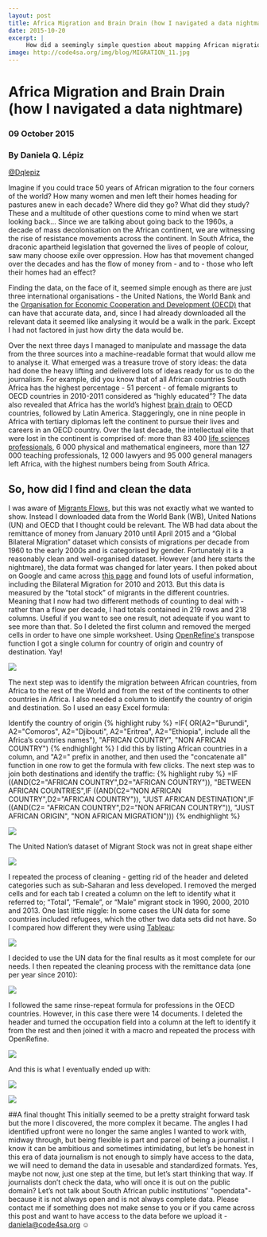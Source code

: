```yaml
---
layout: post
title: Africa Migration and Brain Drain (how I navigated a data nightmare)
date: 2015-10-20
excerpt: |
     How did a seemingly simple question about mapping African migration lead me to some dark places and how I navigated my way out of there.
image: http://code4sa.org/img/blog/MIGRATION_11.jpg
---
```


# Africa Migration and Brain Drain (how I navigated a data nightmare)

### 09 October 2015
### By Daniela Q. Lépiz
[@Dqlepiz](https://twitter.com/Dqlepiz)

Imagine if you could trace 50 years of African migration to the four corners of the world? How many women and men left their homes heading for pastures anew in each decade? Where did they go? What did they study? These and  a multitude of other questions come to mind when we start looking back... Since we are talking about going back to the 1960s, a decade of mass decolonisation on the African continent, we are witnessing the rise of resistance movements across the continent. In South Africa, the draconic apartheid legislation that governed the lives of people of colour, saw many choose exile over oppression. 
How has that movement changed over the decades and has the flow of money from - and to - those who left their homes had an effect?

Finding the data, on the face of it, seemed simple enough as there are just three international organisations - the United Nations, the World Bank and the [Organisation for Economic Cooperation and Development (OECD)](http://www.oecd.org/about/membersandpartners/list-oecd-member-countries.htm) that can have that accurate data, and, since I had already downloaded all the relevant data it seemed like analysing it would be a walk in the park. Except I had not factored in just how dirty the data would be.

Over the next three days I managed to manipulate and massage the data from the three sources into a machine-readable format that would allow me to analyse it. What emerged was a treasure trove of story ideas: the data had done the heavy lifting and delivered lots of ideas ready for us to do the journalism. For example, did you know that of all African countries South Africa has the highest percentage - 51 percent - of female migrants to OECD countries in 2010-2011 considered as “highly educated”?
The data also revealed that Africa has the world’s highest [brain drain](https://en.wikipedia.org/wiki/Human_capital_flight) to OECD countries, followed by Latin America. Staggeringly, one in nine people in Africa with tertiary diplomas left the continent to pursue their lives and careers in an OECD country. Over the last decade, the intellectual elite that were lost in the continent is comprised of: more than 83 400 [life sciences professionals](http://www.nhscareers.nhs.uk/explore-by-career/healthcare-science/careers-in-healthcare-science/careers-in-life-sciences/), 6 000  physical and mathematical engineers, more than 127 000 teaching professionals, 12 000 lawyers and 95 000 general managers left Africa, with the highest numbers being from South Africa.

## So, how did I find and clean the data

I was aware of [Migrants Flows](http://www.global-migration.info/), but this was not exactly what we wanted to show. Instead I downloaded data from the World Bank (WB), United Nations (UN) and OECD that I thought could be relevant. The WB had data about the remittance of money from January 2010 until April 2015 and a “Global Bilateral Migration” dataset which consists of migrations per decade from 1960 to the early 2000s and is categorised by gender. Fortunately it is a reasonably clean and well-organised dataset.  However (and here starts the nightmare), the data format was changed for later years. I then poked about on Google and came across [this page](http://econ.worldbank.org/WBSITE/EXTERNAL/EXTDEC/EXTDECPROSPECTS/0,,contentMDK:22759429~pagePK:64165401~piPK:64165026~theSitePK:476883,00.html) and found lots of useful information, including the Bilateral Migration for 2010 and 2013. But this data is measured by the “total stock” of migrants in the different countries. Meaning that I now had two different methods of counting to deal with - rather than a flow per decade, I had totals contained in 219 rows and 218 columns. Useful if you want to see one result, not adequate if you want to see more than that. So I deleted the first column and removed the merged cells in order to have one simple worksheet. Using [OpenRefine's](http://openrefine.org/) transpose function  I got a single column for country of origin and country of destination. Yay!

<a href="http://code4sa.org/img/blog/MIGRATION_2.jpg" target="_blank"><img src="/img/blog/MIGRATION_2.jpg"></a>

The next step was to identify the migration between African countries, from Africa to the rest of the World and from the rest of the continents to other countries in Africa. I also needed a column to identify the country of origin and destination. So I used an easy Excel formula:

Identify the country of origin
	{% highlight ruby %}
	=IF( OR(A2="Burundi", A2="Comoros", A2="Djibouti", A2="Eritrea", A2="Ethiopia", include all the Africa’s countries names"), "AFRICAN COUNTRY", "NON AFRICAN COUNTRY")
	{% endhighlight %}
I did this by listing African countries in a column, and "A2=" prefix in another, and then used the "concatenate all" function  in one row to get the formula with few clicks. 
The next step was to join both destinations and identify the traffic: 
	{% highlight ruby %}
	=IF ((AND(C2="AFRICAN COUNTRY",D2="AFRICAN COUNTRY")), "BETWEEN AFRICAN COUNTRIES",IF ((AND(C2="NON AFRICAN COUNTRY",D2="AFRICAN COUNTRY")), "JUST AFRICAN DESTINATION",IF ((AND(C2= "AFRICAN COUNTRY",D2="NON AFRICAN COUNTRY")), "JUST AFRICAN ORIGIN", "NON AFRICAN MIGRATION")))
	{% endhighlight %}

<a href="http://code4sa.org/img/blog/MIGRATION_4.jpg" target="_blank"><img src="/img/blog/MIGRATION_4.jpg"></a>

The United Nation’s dataset of Migrant Stock was not in great shape either

<a href="http://code4sa.org/img/blog/MIGRATION_5.jpg" target="_blank"><img src="/img/blog/MIGRATION_5.jpg"></a>

I repeated the process of cleaning - getting rid of the header and deleted categories such as sub-Saharan and less developed. I removed the merged cells and for each tab I created a column on the left to identify what it referred to; “Total”, “Female”, or “Male” migrant stock in 1990, 2000, 2010 and 2013. 
One last little niggle: In some cases the UN data for some countries included refugees, which the other two data sets did not have. So I compared how different they were using  [Tableau](http://www.tableau.com/):

<a href="http://code4sa.org/img/blog/MIGRATION_6.jpg" target="_blank"><img src="/img/blog/MIGRATION_6.jpg"></a>

I decided to use the UN data for the final results as it most complete for our needs. I then repeated the cleaning process with the remittance data (one per year since 2010):

<a href="http://code4sa.org/img/blog/MIGRATION_7.jpg" target="_blank"><img src="/img/blog/MIGRATION_7.jpg"></a>

I followed the same rinse-repeat formula  for professions in the OECD countries. However, in this case there were 14 documents. I deleted the header and turned the occupation field into a column at the left to identify it from the rest and then joined it with a macro and repeated the process with OpenRefine. 
 
<a href="http://code4sa.org/img/blog/MIGRATION_8.jpg" target="_blank"><img src="/img/blog/MIGRATION_8.jpg"></a>

And this is what I eventually ended up with:

<a href="http://code4sa.org/img/blog/MIGRATION_9.jpg" target="_blank"><img src="/img/blog/MIGRATION_9.jpg"></a>

<a href="http://code4sa.org/img/blog/MIGRATION_10.jpg" target="_blank"><img src="/img/blog/MIGRATION_10.jpg"></a>

##A final thought
This initially seemed to be a pretty straight forward task but the more I discovered, the more complex it became. The angles I had identified upfront were no longer the same angles I wanted to work with, midway through, but being flexible is part and parcel of being a journalist. 
I know it can be ambitious and sometimes intimidating, but let’s be honest in this era of data journalism is not enough to simply have access to the data, we will need to demand the data in usesable and standardized formats. Yes, maybe not now, just one step at the time, but let’s start thinking that way.  If journalists don’t check the data, who will once it is out on the public domain?
Let’s not talk about South African public institutions' "opendata"- because it is not always open and is not always complete data.
Please contact me if something does not make sense to you or if you came across this post and want to have access to the data before we upload it - [daniela@code4sa.org](mailto:daniela@code4sa.org) ☺





 
